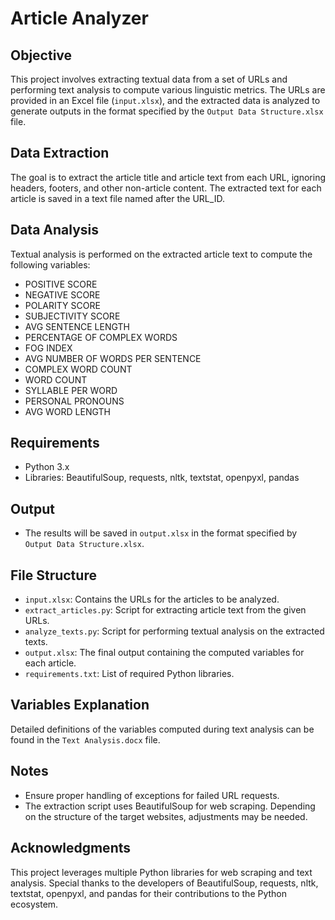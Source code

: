 # Article Analyzer

## Objective
This project involves extracting textual data from a set of URLs and performing text analysis to compute various linguistic metrics. The URLs are provided in an Excel file (`input.xlsx`), and the extracted data is analyzed to generate outputs in the format specified by the `Output Data Structure.xlsx` file.

## Data Extraction
The goal is to extract the article title and article text from each URL, ignoring headers, footers, and other non-article content. The extracted text for each article is saved in a text file named after the URL_ID.

## Data Analysis
Textual analysis is performed on the extracted article text to compute the following variables:
- POSITIVE SCORE
- NEGATIVE SCORE
- POLARITY SCORE
- SUBJECTIVITY SCORE
- AVG SENTENCE LENGTH
- PERCENTAGE OF COMPLEX WORDS
- FOG INDEX
- AVG NUMBER OF WORDS PER SENTENCE
- COMPLEX WORD COUNT
- WORD COUNT
- SYLLABLE PER WORD
- PERSONAL PRONOUNS
- AVG WORD LENGTH

## Requirements
- Python 3.x
- Libraries: BeautifulSoup, requests, nltk, textstat, openpyxl, pandas

## Output
- The results will be saved in `output.xlsx` in the format specified by `Output Data Structure.xlsx`.

## File Structure
- `input.xlsx`: Contains the URLs for the articles to be analyzed.
- `extract_articles.py`: Script for extracting article text from the given URLs.
- `analyze_texts.py`: Script for performing textual analysis on the extracted texts.
- `output.xlsx`: The final output containing the computed variables for each article.
- `requirements.txt`: List of required Python libraries.

## Variables Explanation
Detailed definitions of the variables computed during text analysis can be found in the `Text Analysis.docx` file.

## Notes
- Ensure proper handling of exceptions for failed URL requests.
- The extraction script uses BeautifulSoup for web scraping. Depending on the structure of the target websites, adjustments may be needed.

## Acknowledgments
This project leverages multiple Python libraries for web scraping and text analysis. Special thanks to the developers of BeautifulSoup, requests, nltk, textstat, openpyxl, and pandas for their contributions to the Python ecosystem.
